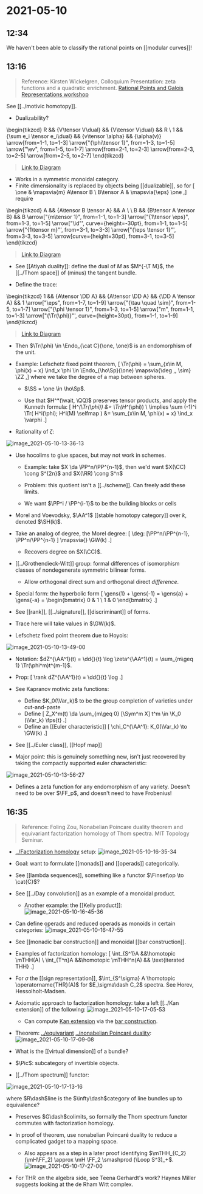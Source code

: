 # 2021-05-10

## 12:34

We haven't been able to classify the rational points on [[modular curves]]!

## 13:16

> Reference: Kirsten Wickelgren, 	Colloquium Presentation: zeta functions and a quadratic enrichment. [Rational Points and Galois Representations workshop](https://www.pitt.edu/~caw203/DioGal2021.html)

See [[../motivic homotopy]].

- Dualizability?

\begin{tikzcd}
	R && {V\tensor V\dual} && {V\tensor V\dual} && R \\
	1 && {\sum e_i \tensor e_i\dual} && {v\tensor \alpha} && {\alpha(v)}
	\arrow[from=1-1, to=1-3]
	\arrow["{\phi\tensor 1}", from=1-3, to=1-5]
	\arrow["\ev", from=1-5, to=1-7]
	\arrow[from=2-1, to=2-3]
	\arrow[from=2-3, to=2-5]
	\arrow[from=2-5, to=2-7]
\end{tikzcd}

> [Link to Diagram](https://q.uiver.app/?q=WzAsOCxbMCwwLCJSIl0sWzIsMCwiVlxcdGVuc29yIFZcXGR1YWwiXSxbNCwwLCJWXFx0ZW5zb3IgVlxcZHVhbCJdLFs2LDAsIlIiXSxbMCwxLCIxIl0sWzIsMSwiXFxzdW0gZV9pIFxcdGVuc29yIGVfaVxcZHVhbCJdLFs0LDEsInZcXHRlbnNvciBcXGFscGhhIl0sWzYsMSwiXFxhbHBoYSh2KSJdLFswLDFdLFsxLDIsIlxccGhpXFx0ZW5zb3IgMSJdLFsyLDMsIlxcZXYiXSxbNCw1XSxbNSw2XSxbNiw3XV0=)

- Works in a symmetric monoidal category.
- Finite dimensionality is replaced by objects being [[dualizable]], so for
\[
\one & \mapsvia{m} A\tensor B \\
B\tensor A & \mapsvia{\eps} \one
,\]
require

\begin{tikzcd}
	A && {A\tensor B \tensor A} && A \\
	\\
	B && {B\tensor A \tensor B} && B
	\arrow["{m\tensor 1}", from=1-1, to=1-3]
	\arrow["{1\tensor \eps}", from=1-3, to=1-5]
	\arrow["\id"', curve={height=-30pt}, from=1-1, to=1-5]
	\arrow["{1\tensor m}"', from=3-1, to=3-3]
	\arrow["{\eps \tensor 1}"', from=3-3, to=3-5]
	\arrow[curve={height=30pt}, from=3-1, to=3-5]
\end{tikzcd}

> [Link to Diagram](https://q.uiver.app/?q=WzAsNixbMCwwLCJBIl0sWzIsMCwiQVxcdGVuc29yIEIgXFx0ZW5zb3IgQSJdLFs0LDAsIkEiXSxbMCwyLCJCIl0sWzIsMiwiQlxcdGVuc29yIEEgXFx0ZW5zb3IgQiJdLFs0LDIsIkIiXSxbMCwxLCJtXFx0ZW5zb3IgMSJdLFsxLDIsIjFcXHRlbnNvciBcXGVwcyJdLFswLDIsIlxcaWQiLDIseyJjdXJ2ZSI6LTV9XSxbMyw0LCIxXFx0ZW5zb3IgbSIsMl0sWzQsNSwiXFxlcHMgXFx0ZW5zb3IgMSIsMl0sWzMsNSwiIiwwLHsiY3VydmUiOjV9XV0=)

- See [[Atiyah duality]]: define the dual of $M$ as $M^{-\T M}$, the [[../Thom space]] of (minus) the tangent bundle.

- Define the trace:

\begin{tikzcd}
	1 && {A\tensor \DD A} && {A\tensor \DD A} && {\DD A \tensor A} && 1
	\arrow["\eps", from=1-7, to=1-9]
	\arrow["{\tau \quad \sim}", from=1-5, to=1-7]
	\arrow["{\phi \tensor 1}", from=1-3, to=1-5]
	\arrow["m", from=1-1, to=1-3]
	\arrow["{\Tr(\phi)}"', curve={height=30pt}, from=1-1, to=1-9]
\end{tikzcd}

> [Link to Diagram](https://q.uiver.app/?q=WzAsNSxbMCwwLCIxIl0sWzIsMCwiQVxcdGVuc29yIFxcREQgQSJdLFs0LDAsIkFcXHRlbnNvciBcXEREIEEiXSxbNiwwLCJcXEREIEEgXFx0ZW5zb3IgQSJdLFs4LDAsIjEiXSxbMyw0LCJcXGVwcyJdLFsyLDMsIlxcdGF1IFxccXVhZCBcXHNpbSJdLFsxLDIsIlxccGhpIFxcdGVuc29yIDEiXSxbMCwxLCJtIl0sWzAsNCwiXFxUcihcXHBoaSkiLDIseyJjdXJ2ZSI6NX1dXQ==)

- Then $\Tr(\phi) \in \Endo_{\cat C}(\one, \one)$ is an endomorphism of the unit.

- Example: Lefschetz fixed point theorem,
\[
\Tr(\phi) = \sum_{x\in M, \phi(x) = x} \ind_x \phi \in \Endo_{\ho\Sp}(\one) \mapsvia{\deg \,\, \sim} \ZZ
,\]
  where we take the degree of a map between spheres.
  
  - $\SS = \one \in \ho\Sp$.

  - Use that $H^*(\wait, \QQ)$ preserves tensor products, and apply the Kunneth formula:
\[
H^*(\Tr(\phi)) &= \Tr(H^*(\phi)) \\
\implies 
\sum (-1)^i \Tr( H^i(\phi); H^i(M) \selfmap )
&= \sum_{x\in M, \phi(x) = x} \ind_x \varphi
.\]

- Rationality of $\zeta$:

![image_2021-05-10-13-36-13](figures/image_2021-05-10-13-36-13.png)

- Use hocolims to glue spaces, but may not work in schemes.

  - Example: take $X \da \PP^n/\PP^{n-1}$, then we'd want $X(\CC) \cong S^{2n}$ and $X(\RR) \cong S^n$
  - Problem: this quotient isn't a [[../scheme]].
  Can freely add these limits.

  - We want $\PP^i / \PP^{i-1}$ to be the building blocks or cells

- Morel and Voevodsky, $\AA^1$ [[stable homotopy category]] over $k$, denoted $\SH(k)$.

- Take an analog of degree, the Morel degree:
\[
\deg: [\PP^n/\PP^{n-1}, \PP^n/\PP^{n-1} ] \mapsvia{} \GW(k)
.\]
  - Recovers degree on $X(\CC)$.

- [[../Grothendieck-Witt]] group: formal differences of isomorphism classes of nondegenerate symmetric bilinear forms.
  - Allow orthogonal direct sum and orthogonal direct *difference*.

- Special form: the hyperbolic form
\[
\gens{1} + \gens{-1} = \gens{a} + \gens{-a} = 
\begin{bmatrix}
0 & 1 
\\
1 & 0
\end{bmatrix}
.\]

- See [[rank]], [[../signature]], [[discriminant]] of forms.

- Trace here will take values in $\GW(k)$.

- Lefschetz fixed point theorem due to Hoyois:

![image_2021-05-10-13-49-00](figures/image_2021-05-10-13-49-00.png)

- Notation: $dZ^{\AA^1}(t) = \dd{}{t} \log \zeta^{\AA^1}(t) = \sum_{m\geq 1} \Tr(\phi^m)t^{m-1}$.

- Prop:
\[
\rank dZ^{\AA^1}(t) = \dd{}{t} \log 
.\]

- See Kapranov motivic zeta functions:

  - Define $K_0(\Var_k)$ to be the group completion of varieties under cut-and-paste
  - Define
  \[
  Z_X^m(t) \da \sum_{m\geq 0} [\Sym^m X] t^m \in \K_0 (\Var_k) \fps{t}
  .\]
  - Define an [[Euler characteristic]]
  \[
  \chi_C^{\AA^1}: K_0(\Var_k) \to \GW(k)
  .\]

- See [[../Euler class]], [[Hopf map]]

- Major point: this is genuinely something new, isn't just recovered by taking the compactly supported euler characteristic:

![image_2021-05-10-13-56-27](figures/image_2021-05-10-13-56-27.png)


- Defines a zeta function for any endomorphism of any variety.
  Doesn't need to be over $\FF_p$, and doesn't need to have Frobenius!


## 16:35

> Reference: Foling Zou,  Nonabelian Poincare duality theorem and equivariant factorization homology of Thom spectra. MIT Topology Seminar.

- [../Factorization homology](../Factorization%20homology.md) setup:
![image_2021-05-10-16-35-34](figures/image_2021-05-10-16-35-34.png)

- Goal: want to formulate [[monads]] and [[operads]] categorically.

- See [[lambda sequences]], something like a functor $\Finset\op \to \cat{C}$?

- See [[../Day convolution]] as an example of a monoidal product.
  - Another example: the [[Kelly product]]:
![image_2021-05-10-16-45-36](figures/image_2021-05-10-16-45-36.png)


- Can define operads and reduced operads as monoids in certain categories:
![image_2021-05-10-16-47-55](figures/image_2021-05-10-16-47-55.png)

- See [[monadic bar construction]] and monoidal [[bar construction]].

- Examples of factorization homology:
\[
\int_{S^1}A &&\homotopic \mTHH(A) \\
\int_{T^n}A &&\homotopic \mTHH^n(A) && \text{iterated THH}
.\]

- For $\sigma$ the [[sign representation]], $\int_{S^\sigma} A \homotopic \operatorname{THR}(A)$ for $E_\sigma\dash C_2$ spectra.
  See Horev, Hessolholt-Madsen.

- Axiomatic approach to factorization homology: take a left [[../Kan extension]] of the following:
![image_2021-05-10-17-05-53](figures/image_2021-05-10-17-05-53.png)

  - Can compute [Kan extension](../Kan%20extension.md) via the [bar construction](bar%20construction).

- Theorem: [../equivariant](../equivariant.md) [../nonabelian Poincaré duality](../nonabelian%20Poincaré%20duality.md):
![image_2021-05-10-17-09-08](figures/image_2021-05-10-17-09-08.png)

- What is the [[virtual dimension]] of a bundle?

- $\Pic$: subcategory of invertible objects.

- [[../Thom spectrum]] functor:

![image_2021-05-10-17-13-16](figures/image_2021-05-10-17-13-16.png)

  where $R\dash$line is the $\infty\dash$category of line bundles up to equivalence?

  - Preserves $G\dash$colimits, so formally the Thom spectrum functor commutes with factorization homology.

- In proof of theorem, use nonabelian Poincaré duality to reduce a complicated gadget to a mapping space.

  - Also appears as a step in a later proof identifying $\mTHH_{C_2} (\mH\FF_2) \approx \mH \FF_2 \smashprod (\Loop S^3)_+$.
  ![image_2021-05-10-17-27-00](figures/image_2021-05-10-17-27-00.png)

- For $\operatorname{THR}$ on the algebra side, see Teena Gerhardt's work? 
  Haynes Miller suggests looking at the de Rham Witt complex.

